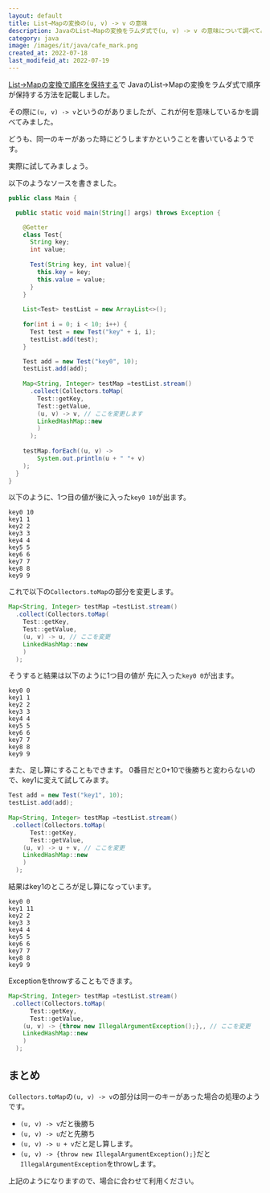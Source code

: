 ```yaml
---
layout: default
title: List→Mapの変換の(u, v) -> v の意味
description: JavaのList→Mapの変換をラムダ式で(u, v) -> v の意味について調べてみました。
category: java
image: /images/it/java/cafe_mark.png
created_at: 2022-07-18
last_modifeid_at: 2022-07-19
---
```


[List→Mapの変換で順序を保持する](/it/java/listToMapSort.html)で
JavaのList→Mapの変換をラムダ式で順序が保持する方法を記載しました。

その際に`(u, v) -> v`というのがありましたが、これが何を意味しているかを調べてみました。

どうも、同一のキーがあった時にどうしますかということを書いているようです。

実際に試してみましょう。

以下のようなソースを書きました。

```Java
public class Main {

  public static void main(String[] args) throws Exception {

    @Getter
    class Test{
      String key;
      int value;
      
      Test(String key, int value){
        this.key = key;
        this.value = value;
      }
    }
    
    List<Test> testList = new ArrayList<>();
    
    for(int i = 0; i < 10; i++) {
      Test test = new Test("key" + i, i);
      testList.add(test);
    }

    Test add = new Test("key0", 10);
    testList.add(add);
    
    Map<String, Integer> testMap =testList.stream()
      .collect(Collectors.toMap(
        Test::getKey,
        Test::getValue,
        (u, v) -> v, // ここを変更します
        LinkedHashMap::new
        )
      );
    
    testMap.forEach((u, v) -> 
        System.out.println(u + " "+ v)
    );  
  }
}
```

以下のように、1つ目の値が後に入った`key0 10`が出ます。

```
key0 10
key1 1
key2 2
key3 3
key4 4
key5 5
key6 6
key7 7
key8 8
key9 9
```

これで以下の`Collectors.toMap`の部分を変更します。

```Java
Map<String, Integer> testMap =testList.stream()
  .collect(Collectors.toMap(
    Test::getKey,
    Test::getValue,
    (u, v) -> u, // ここを変更
    LinkedHashMap::new 
    )
  );
```

そうすると結果は以下のように1つ目の値が
先に入った`key0 0`が出ます。

```
key0 0
key1 1
key2 2
key3 3
key4 4
key5 5
key6 6
key7 7
key8 8
key9 9
```

また、足し算にすることもできます。
0番目だと0+10で後勝ちと変わらないので、key1に変えて試してみます。

```Java
Test add = new Test("key1", 10);
testList.add(add);
	    
Map<String, Integer> testMap =testList.stream()
 .collect(Collectors.toMap(
	  Test::getKey,
	  Test::getValue,
    (u, v) -> u + v, // ここを変更
    LinkedHashMap::new
    )
  );
```

結果はkey1のところが足し算になっています。
```
key0 0
key1 11
key2 2
key3 3
key4 4
key5 5
key6 6
key7 7
key8 8
key9 9
```

Exceptionをthrowすることもできます。

```Java
Map<String, Integer> testMap =testList.stream()
 .collect(Collectors.toMap(
	  Test::getKey,
	  Test::getValue,
    (u, v) -> {throw new IllegalArgumentException();},, // ここを変更
    LinkedHashMap::new
    )
  );
```

## まとめ

`Collectors.toMap`の`(u, v) -> v`の部分は同一のキーがあった場合の処理のようです。

- `(u, v) -> v`だと後勝ち
- `(u, v) -> u`だと先勝ち
- `(u, v) -> u + v`だと足し算します。
- `(u, v) -> {throw new IllegalArgumentException();}`だと`IllegalArgumentException`をthrowします。

上記のようになりますので、場合に合わせて利用ください。